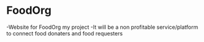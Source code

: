 # FoodOrg
-Website for FoodOrg my project
-It will be a non profitable service/platform to connect food donaters and food requesters
